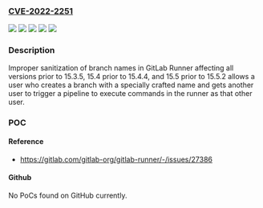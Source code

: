 ### [CVE-2022-2251](https://cve.mitre.org/cgi-bin/cvename.cgi?name=CVE-2022-2251)
![](https://img.shields.io/static/v1?label=Product&message=GitLab%20Runner&color=blue)
![](https://img.shields.io/static/v1?label=Version&message=%3C15.3.5%20&color=brightgreen)
![](https://img.shields.io/static/v1?label=Version&message=%3E%3D15.4%2C%20%3C15.4.4%20&color=brightgreen)
![](https://img.shields.io/static/v1?label=Version&message=%3E%3D15.5%2C%20%3C15.5.2%20&color=brightgreen)
![](https://img.shields.io/static/v1?label=Vulnerability&message=Improper%20neutralization%20of%20special%20elements%20used%20in%20an%20os%20command%20('os%20command%20injection')%20in%20GitLab%20Runner&color=brightgreen)

### Description

Improper sanitization of branch names in GitLab Runner affecting all versions prior to 15.3.5, 15.4 prior to 15.4.4, and 15.5 prior to 15.5.2 allows a user who creates a branch with a specially crafted name and gets another user to trigger a pipeline to execute commands in the runner as that other user.

### POC

#### Reference
- https://gitlab.com/gitlab-org/gitlab-runner/-/issues/27386

#### Github
No PoCs found on GitHub currently.

